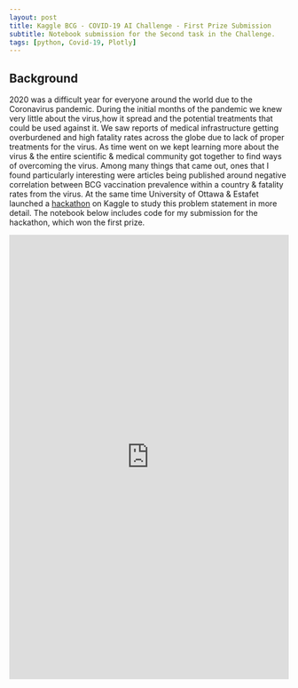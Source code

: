 ```yaml
---
layout: post
title: Kaggle BCG - COVID-19 AI Challenge - First Prize Submission
subtitle: Notebook submission for the Second task in the Challenge.
tags: [python, Covid-19, Plotly]
---
```


## Background

2020 was a difficult year for everyone around the world due to the Coronavirus pandemic. During the initial months of the pandemic we knew very little about the virus,how it spread and the potential treatments that could be used against it. We saw reports of medical infrastructure getting overburdened and high fatality rates across the globe due to lack of proper treatments for the virus. As time went on we kept learning more about the virus & the entire scientific & medical community got together to find ways of overcoming the virus. Among many things that came out, ones that I found particularly interesting were articles being published around negative correlation between BCG vaccination prevalence within a country & fatality rates from the virus. At the same time University of Ottawa & Estafet launched a [hackathon](https://www.kaggle.com/bcgvaccine/hackathon/tasks?taskId=1027) on Kaggle to study this problem statement in more detail. The notebook below includes code for my submission for the hackathon, which won the first prize. 

<style>
.responsive-wrap iframe{ max-width: 100%;}
</style>
<div class="responsive-wrap">
<!-- this is the embed code provided by Google -->
<iframe src="https://www.kaggle.com/embed/arpitsolanki14/bcg-effectiveness-in-combating-covid-19?kernelSessionId=39446487" height="800" style="margin: 0 auto; width: 100%; max-width: 950px;" frameborder="0" scrolling="auto" title="BCG Effectiveness in combating COVID-19"></iframe>
<!-- Google embed ends -->
</div>
